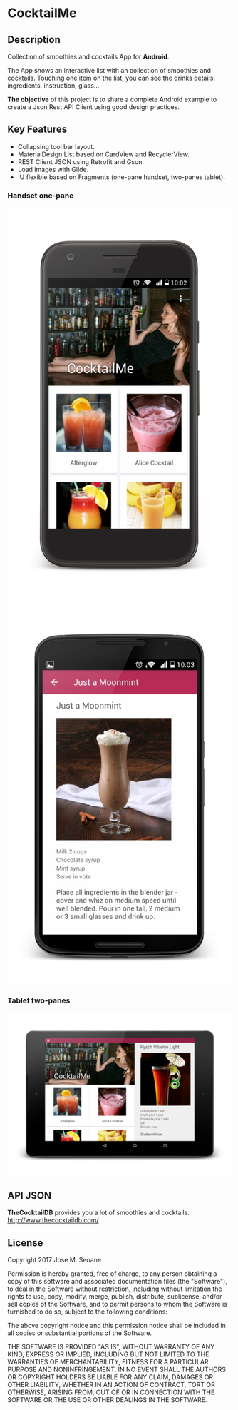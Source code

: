 # CocktailMe

## Description
Collection of smoothies and cocktails App for **Android**.

The App shows an interactive list with an collection of smoothies and cocktails. 
Touching one item on the list, you can see the drinks details: ingredients, instruction, glass...

**The objective** of this project is to share a complete Android example to create a Json Rest API Client using good design practices.

## Key Features
- Collapsing tool bar layout.
- MaterialDesign List based on CardView and RecyclerView. 
- REST Client JSON using Retrofit and Gson.
- Load images with Glide.
- IU flexible based on Fragments (one-pane handset, two-panes tablet).

### Handset one-pane
![handset parent](https://github.com/txemasv/cocktail-me/blob/master/screenshot/handset01.png)
![hadset child](https://github.com/txemasv/cocktail-me/blob/master/screenshot/handset02.png)

### Tablet two-panes
![tablet](https://github.com/txemasv/cocktail-me/blob/master/screenshot/tablet.png)

## API JSON
**TheCocktailDB** provides you a lot of smoothies and cocktails: http://www.thecocktaildb.com/

## License
Copyright 2017 Jose M. Seoane

Permission is hereby granted, free of charge, to any person obtaining a copy of this software and associated documentation files (the "Software"), to deal in the Software without restriction, including without limitation the rights to use, copy, modify, merge, publish, distribute, sublicense, and/or sell copies of the Software, and to permit persons to whom the Software is furnished to do so, subject to the following conditions:

The above copyright notice and this permission notice shall be included in all copies or substantial portions of the Software.

THE SOFTWARE IS PROVIDED "AS IS", WITHOUT WARRANTY OF ANY KIND, EXPRESS OR IMPLIED, INCLUDING BUT NOT LIMITED TO THE WARRANTIES OF MERCHANTABILITY, FITNESS FOR A PARTICULAR PURPOSE AND NONINFRINGEMENT. IN NO EVENT SHALL THE AUTHORS OR COPYRIGHT HOLDERS BE LIABLE FOR ANY CLAIM, DAMAGES OR OTHER LIABILITY, WHETHER IN AN ACTION OF CONTRACT, TORT OR OTHERWISE, ARISING FROM, OUT OF OR IN CONNECTION WITH THE SOFTWARE OR THE USE OR OTHER DEALINGS IN THE SOFTWARE.
